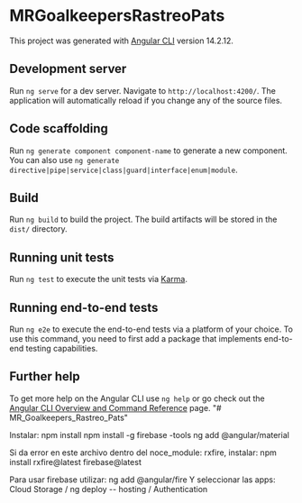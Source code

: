 # MRGoalkeepersRastreoPats

This project was generated with [Angular CLI](https://github.com/angular/angular-cli) version 14.2.12.

## Development server

Run `ng serve` for a dev server. Navigate to `http://localhost:4200/`. The application will automatically reload if you change any of the source files.

## Code scaffolding

Run `ng generate component component-name` to generate a new component. You can also use `ng generate directive|pipe|service|class|guard|interface|enum|module`.

## Build

Run `ng build` to build the project. The build artifacts will be stored in the `dist/` directory.

## Running unit tests

Run `ng test` to execute the unit tests via [Karma](https://karma-runner.github.io).

## Running end-to-end tests

Run `ng e2e` to execute the end-to-end tests via a platform of your choice. To use this command, you need to first add a package that implements end-to-end testing capabilities.

## Further help

To get more help on the Angular CLI use `ng help` or go check out the [Angular CLI Overview and Command Reference](https://angular.io/cli) page.
"# MR_Goalkeepers_Rastreo_Pats" 


Instalar:
npm install
npm install -g firebase -tools
ng add @angular/material

Si da error en este archivo dentro del noce_module: rxfire, instalar: 
npm install rxfire@latest firebase@latest

Para usar firebase utilizar:
ng add @angular/fire
Y seleccionar las apps:
Cloud Storage / ng deploy -- hosting / Authentication


<!-- BUGS:

-->



<!-- Featuring:

- Registro: Colocar advertencia que deben ser minimo 4 caracteres en contraseña.
- Registro: Verificación de registro, con envío de email o sms.
- Login: Permitir recuperar contraseña.
- Arqueros: al crear un arquero o editarlo, que pueda seleccionar de un dropdown el equipamiento que está utilizando en función a los equipamientos que ya están creados.
- Arqueros: Que el arquero traiga la info de su equipamiento o tenga un link que redirija a su equipamiento.
- Router: Ver de reutilizar lo más posible el clubParam enviandoló y no tomandolo tantas veces de la url.
- SNACKBAR: Crear un servicio y llamarlo desde ahí para no repetirlo en todos lados.
- BOLSOS:
. Aplicar estilos al dropdown de equipamiento y a la tabla que se renderiza. Ver tema imagenes. 
. Aplicar estilos en los botones de editar ubicacion y fecha, también en el formulario de ubicación.
. Se crea sección para editar la ubicación del equipamiento pero se deja suspendido el tema de colocarle fecha.
. Carrucel de fotos para subir foto de cada parte del equipamiento.
. Cambiar en todos los lados que diga bolso por equipamiento.
- ARQUEROS: Crear un componente que liste todos los arqueros, según linea en orden de división.
- Mejorar los permisos de quien puede eliminar en firebase.
- LOGIN: Se dispara un mensaje Error al loguearse bien.

-->

